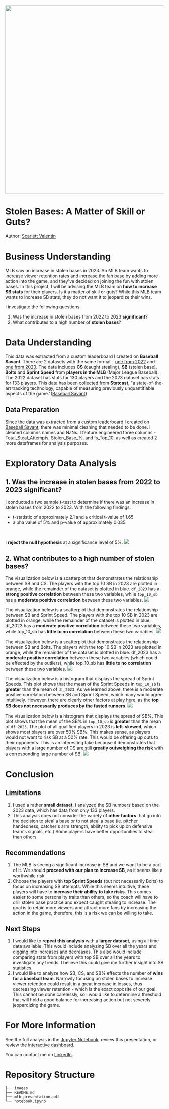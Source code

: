 <img src='https://img.mlbstatic.com/mlb-images/image/upload/t_2x1/t_w1536/mlb/yblyorebwvue0kwl7y0b.jpg' width='600'/>

# Stolen Bases: A Matter of Skill or Guts?
Author: [Scarlett Valentin](https://www.linkedin.com/in/scarlett-valentin/)

# Business Understanding
MLB saw an increase in stolen bases in 2023. An MLB team wants to increase viewer retention rates and increase the fan base by adding more action into the game, and they've decided on joining the fun with stolen bases. In this project, I will be advising the MLB team on **how to increase SB stats** for their players. Is it a matter of skill or guts? While this MLB team wants to increase SB stats, they do not want it to jeopardize their wins.

I investigate the following questions:
1. Was the increase in stolen bases from 2022 to 2023 **significant**?
2. What contributes to a high number of **stolen bases**?

# Data Understanding
This data was extracted from a custom leaderboard I created on **Baseball Savant**. There are 2 datasets with the same format - [one from 2022](https://baseballsavant.mlb.com/leaderboard/custom?year=2022&type=batter&filter=&min=q&selections=r_total_caught_stealing%2Cr_total_stolen_base%2Cn_bolts%2Csprint_speed&chart=true&x=r_total_caught_stealing&y=r_total_caught_stealing&r=no&chartType=beeswarm&sort=r_total_stolen_base&sortDir=desc) and [one from 2023](https://baseballsavant.mlb.com/leaderboard/custom?year=2023&type=batter&filter=&min=q&selections=r_total_caught_stealing%2Cr_total_stolen_base%2Cn_bolts%2Csprint_speed&chart=true&x=r_total_caught_stealing&y=r_total_caught_stealing&r=no&chartType=beeswarm&sort=r_total_stolen_base&sortDir=desc). The data includes **CS** (caught stealing), **SB** (stolen base), **Bolts** and **Sprint Speed** from **players in the MLB** (Major League Baseball). The 2022 dataset has stats for 130 players and the 2023 dataset has stats for 133 players. This data has been collected from **Statcast**, "a state-of-the-art tracking technology, capable of measuring previously unquantifiable aspects of the game."([Baseball Savant](https://baseballsavant.mlb.com/about#:~:text=Where%20is%20the%20data%20from,probable%20pitchers%20for%20upcoming%20days.))

## Data Preparation
Since the data was extracted from a custom leaderboard I created on [Baseball Savant](https://baseballsavant.mlb.com/), there was minimal cleaning that needed to be done. I cleaned columns names and NaNs. I feature engineered three columns - Total_Steal_Attempts, Stolen_Base_%, and Is_Top_10, as well as created 2 more dataframes for analysis purposes.

# Exploratory Data Analysis
## 1. Was the increase in stolen bases from 2022 to 2023 significant?
I conducted a two sample t-test to determine if there was an increase in stolen bases from 2022 to 2023. 
With the following findings:
- t-statistic of approximately 2.1 and a critical t-value of 1.65
- alpha value of 5% and p-value of approximately 0.035
<br>

I **reject the null hypothesis** at a significance level of 5%.
<img src='images/t_distribution.png/'>

## 2. What contributes to a high number of stolen bases?
The visualization below is a scatterplot that demonstrates the relationship between SB and CS. The players with the top 10 SB in 2023 are plotted in orange, while the remainder of the dataset is plotted in blue. `df_2023` has a **strong positive correlation** between these two variables, while `top_10_sb` has a **moderate positive correlation** between these two variables.
<img src='images/cs_scatterplot.png'>

The visualization below is a scatterplot that demonstrates the relationship between SB and Sprint Speed. The players with the top 10 SB in 2023 are plotted in orange, while the remainder of the dataset is plotted in blue. df_2023 has a **moderate positive correlation** between these two variables, while top_10_sb has **little to no correlation** between these two variables.
<img src='images/sprint_speed_scatterplot.png'>

The visualization below is a scatterplot that demonstrates the relationship between SB and Bolts. The players with the top 10 SB in 2023 are plotted in orange, while the remainder of the dataset is plotted in blue. df_2023 has a **moderate positive correlation** between these two variables (which could be effected by the outliers), while top_10_sb has **little to no correlation** between these two variables.
<img src='images/bolt_scatterplot.png'>

The visualization below is a histogram that displays the spread of Sprint Speeds. This plot shows that the mean of the Sprint Speeds in `top_10_sb` is **greater** than the mean of `df_2023`. As we learned above, there is a moderate positive correlation between SB and Sprint Speed, which many would agree intuitively. However, there are clearly other factors at play here, as the **top SB does not necessarily produces by the fasted runners**.
<img src='images/sprint_speed_hist.png'>

The visualization below is a histogram that displays the spread of SB%. This plot shows that the mean of the SB% in `top_10_sb` is **greater** than the mean of `df_2023`. The plot of all qualified players in 2023 is **left-skewed**, which shows most players are over 50% SB%. This makes sense, as players would not want to risk SB at a 50% rate. This would be offering up outs to their opponents. This is an interesting take because it demonstrates that players with a large number of CS are still **greatly outweighing the risk** with a corresponding large number of SB.
<img src='images/sb%25_hist.png'>

# Conclusion

## Limitations
1. I used a rather **small dataset**. I analyzed the SB numbers based on the 2023 data, which has data from only 133 players.
2. This analysis does not consider the variety of **other factors** that go into the decision to steal a base or to not steal a base (ie. pitcher handedness, catcher's arm strength, ability to pick up on defensive team's signals, etc.) Some players have better opportunities to steal than others.

## Recommendations
1. The MLB is seeing a significant increase in SB and we want to be a part of it. We should **proceed with our plan to increase SB**, as it seems like a worthwhile risk.
2. Choose the players with **top Sprint Speeds** (but not necessarily Bolts) to focus on increasing SB attempts. While this seems intuitive, these players will have to **increase their ability to take risks**. This comes easier to some personality traits than others, so the coach will have to drill stolen base practice and expect caught stealing to increase. The goal is to retain more viewers and attract more fans by increasing the action in the game, therefore, this is a risk we can be willing to take.

## Next Steps
1. I would like to **repeat this analysis** with a **larger dataset**, using all time data available. This would include analyzing SB over all the years and digging into increases and decreases. This also would include comparing stats from players with top SB over all the years to investigate any trends. I believe this could give me further insight into SB statistics.
2. I would like to analyze how SB, CS, and SB% effects the number of **wins for a baseball team**. Narrowly focusing on stolen bases to increase viewer retention could result in a great increase in losses, thus decreasing viewer retention - which is the exact opposite of our goal. This cannot be done carelessly, so I would like to determine a threshold that will hold a good balance for increasing action but not severely jeopardizing the game.

# For More Information
See the full analysis in the [Jupyter Notebook](/notebook.ipynb/), review this presentation, or review the [interactive dashboard](https://public.tableau.com/views/mlb_stats_17110786025420/MLB22-23Stats?:language=en-US&publish=yes&:sid=&:display_count=n&:origin=viz_share_link).

You can contact me on [LinkedIn](https://www.linkedin.com/in/scarlett-valentin/).

# Repository Structure
```
├── images
├── README.md
├── mlb_presentation.pdf
└── notebook.ipynb
```